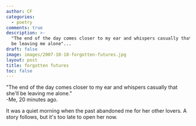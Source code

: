 ```yaml
---
author: CF
categories:
  - poetry
comments: true
description: >-
  "The end of the day comes closer to my ear and whispers casually that she'll
  be leaving me alone"...
draft: false
image: images/2007-10-18-forgotten-futures.jpg
layout: post
title: forgotten futures
toc: false
---
```

    
"The end of the day comes closer to my ear and whispers casually that she'll be leaving me alone."    
\-Me, 20 minutes ago.    
    
It was a quiet morning when the past abandoned me for her other lovers. A story follows, but it's too late to open her now.    
